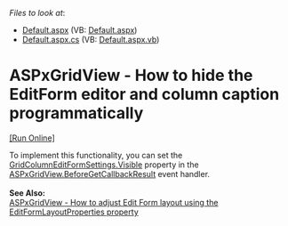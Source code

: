 <!-- default file list -->
*Files to look at*:

* [Default.aspx](./CS/WebSite/Default.aspx) (VB: [Default.aspx](./VB/WebSite/Default.aspx))
* [Default.aspx.cs](./CS/WebSite/Default.aspx.cs) (VB: [Default.aspx.vb](./VB/WebSite/Default.aspx.vb))
<!-- default file list end -->
# ASPxGridView - How to hide the EditForm editor and column caption programmatically
<!-- run online start -->
[[Run Online]](http://test)
<!-- run online end -->
<p>To implement this functionality, you can set the <a href="http://documentation.devexpress.com/#AspNet/DevExpressWebASPxGridViewGridColumnEditFormSettings_Visibletopic">GridColumnEditFormSettings.Visible</a> property in the <a href="http://documentation.devexpress.com/#AspNet/DevExpressWebASPxGridViewASPxGridView_BeforeGetCallbackResulttopic">ASPxGridView.BeforeGetCallbackResult</a> event handler.<br><br><strong>See Also:</strong><br><a href="https://www.devexpress.com/Support/Center/p/T285676">ASPxGridView - How to adjust Edit Form layout using the EditFormLayoutProperties property</a></p>

<br/>


